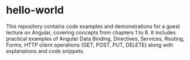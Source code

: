 # hello-world
This repository contains code examples and demonstrations for a guest lecture on Angular, covering concepts from chapters 1 to 8. It includes practical examples of Angular Data Binding, Directives, Services, Routing, Forms, HTTP client operations (GET, POST, PUT, DELETE) along with explanations and code snippets.
